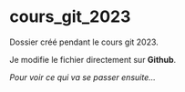 # cours_git_2023

Dossier créé pendant le cours git 2023.

Je modifie le fichier directement sur **Github**.  

*Pour voir ce qui va se passer ensuite...*


